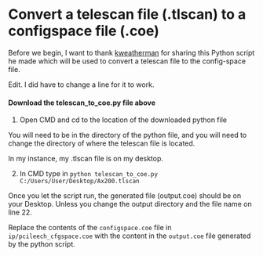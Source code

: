 # Convert a telescan file (.tlscan) to a configspace file (.coe) 


Before we begin, I want to thank [kweatherman](https://github.com/kweatherman) for sharing this Python script he made which will be used to convert a telescan file to the config-space file.

Edit. I did have to change a line for it to work.

#### Download the telescan_to_coe.py file above


1. Open CMD and cd to the location of the downloaded python file

You will need to be in the directory of the python file, and you will need to change the directory of where the telescan file is located. 

In my instance, my .tlscan file is on my desktop.

2. In CMD type in `python telescan_to_coe.py C:/Users/User/Desktop/Ax200.tlscan`

Once you let the script run, the generated file (output.coe) should be on your Desktop. Unless you change the output directory and the file name on line 22.

Replace the contents of the `configspace.coe` file in `ip/pcileech_cfgspace.coe` with the content in the `output.coe` file generated by the python script.

